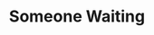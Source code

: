 ---
title: Someone Waiting
year: 1970
opening_date: 1970-11-20
closing_date: 1970-12-05
layout: productions
image:
image_caption:
image_credit:
playbill:
category:
Theatre: Theatre Jacksonville
Venue: Little Theatre
cast:
  John Nedlow: Bill Petry
  Miss Lennie: Ellen Black
  Martin: Ron Speegle
  Vera Nedlow: Carolyn Courreges
  Hilda: Mary Ellen Wofford
  Fenn : Bruce Herbert
  Mrs. Danecourt: Martha Wynn
  A Neighbor: Mary Coyle
crew:
  Director: Robert Knowles
  Technical Director: Ham Waddell
  Stage Manager: Douglas Thomas
  Assistant Stage Manager: Lloyd Jeffords
  Lighting: 
    - Lloyd Jeffords
    - Don DuClose
  Sound:
    - Dee McMillin
    - Roberta Quattlebaum
  Set Construction:
    - Don DuClose
    - Rick Henderson
    - Lloyd Jeffords
    - Ben Miller
    - Doris Minton
    - Ken Moody
    - Ann Muller
    - Roberta Quattlebaum
    - Walter Quattlebaum
    - Dick Wiezell
  Properties: Mary Coyle
  Costumes: Gert Berman
  Make-up: Marshall Grauer
  Publicity:
    - Beatrice Quigg
    - Diane Somerville
  Box Office: Ann Dubow
orchestra:
external_links:
---